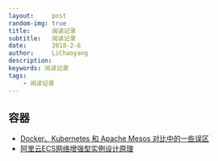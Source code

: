 ```yaml
---
layout:     post
random-img: true
title:      阅读记录
subtitle:   阅读记录
date:       2018-2-6
author:     LiChaoyang
description: 
keywords: 阅读记录
tags:
    - 阅读记录
---
```


## 容器

 - [Docker、Kubernetes 和 Apache Mesos 对比中的一些误区][1] 
 - [阿里云ECS网络增强型实例设计原理][2]


  [1]: https://zhuanlan.zhihu.com/p/28301108
  [2]: https://yq.aliyun.com/articles/215982